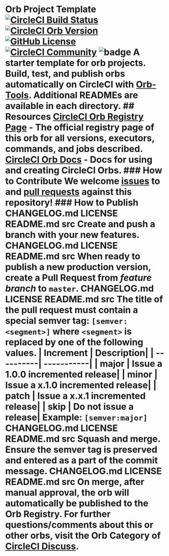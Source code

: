 # Orb Project Template [![CircleCI Build Status](https://circleci.com/gh/RHEMS-Japan/orbs-badges.svg?style=shield "CircleCI Build Status")](https://circleci.com/gh/RHEMS-Japan/orbs-badges) [![CircleCI Orb Version](https://badges.circleci.com/orbs/rhems-japan/badges.svg)](https://circleci.com/orbs/registry/orb/rhems-japan/badges) [![GitHub License](https://img.shields.io/badge/license-MIT-lightgrey.svg)](https://raw.githubusercontent.com/RHEMS-Japan/orbs-badges/master/LICENSE) [![CircleCI Community](https://img.shields.io/badge/community-CircleCI%20Discuss-343434.svg)](https://discuss.circleci.com/c/ecosystem/orbs) ![badge](https://badges.rhems-japan.com/api-get-badge.svg?user_id=SuXRjLryiXUnKMsqxKYMqFfpS6t2&organization=RHEMS-Japan&repo=orbs-badges&app=orbs-badges&update=2021-11-26&branch=alpha&cised=true) A starter template for orb projects. Build, test, and publish orbs automatically on CircleCI with [Orb-Tools](https://circleci.com/orbs/registry/orb/circleci/orb-tools). Additional READMEs are available in each directory. ## Resources [CircleCI Orb Registry Page](https://circleci.com/orbs/registry/orb/rhems-japan/orbs-badges) - The official registry page of this orb for all versions, executors, commands, and jobs described. [CircleCI Orb Docs](https://circleci.com/docs/2.0/orb-intro/#section=configuration) - Docs for using and creating CircleCI Orbs. ### How to Contribute We welcome [issues](https://github.com/RHEMS-Japan/orbs-badges/issues) to and [pull requests](https://github.com/RHEMS-Japan/orbs-badges/pulls) against this repository! ### How to Publish CHANGELOG.md LICENSE README.md src Create and push a branch with your new features. CHANGELOG.md LICENSE README.md src When ready to publish a new production version, create a Pull Request from _feature branch_ to `master`. CHANGELOG.md LICENSE README.md src The title of the pull request must contain a special semver tag: `[semver:<segment>]` where `<segment>` is replaced by one of the following values. | Increment | Description| | ----------| -----------| | major | Issue a 1.0.0 incremented release| | minor | Issue a x.1.0 incremented release| | patch | Issue a x.x.1 incremented release| | skip | Do not issue a release| Example: `[semver:major]` CHANGELOG.md LICENSE README.md src Squash and merge. Ensure the semver tag is preserved and entered as a part of the commit message. CHANGELOG.md LICENSE README.md src On merge, after manual approval, the orb will automatically be published to the Orb Registry. For further questions/comments about this or other orbs, visit the Orb Category of [CircleCI Discuss](https://discuss.circleci.com/c/orbs).
